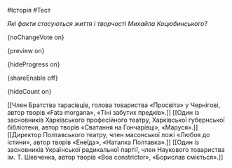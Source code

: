 #Історія #Тест

*Які факти стосуються життя і творчості Михайла Коцюбинського?*

{noChangeVote on}

{preview on}

{hideProgress on}

{shareEnable off}

{hideCount on}

[[Член Братства тарасівців, голова товариства «Просвіта» у Чернігові, автор творів «Fata morgana», «Тіні забутих предків».]]
[[Один із засновників Харківського професійного театру, Харківської губернської бібліотеки, автор творів «Сватання на Гончарівці», «Маруся».]]
[[Директор Полтавського театру, член масонської ложі «Любов до істини», автор творів «Енеїда», «Наталка Полтавка».]]
[[Один із засновників Української радикальної партії, член Наукового товариства ім. Т. Шевченка, автор творів «Boa constrictor», «Борислав сміється».]]
